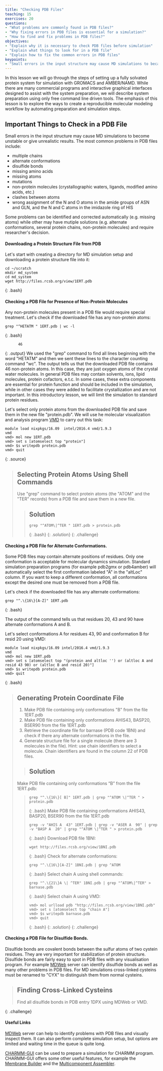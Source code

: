 ```yaml
---
title: "Checking PDB Files"
teaching: 15
exercises: 20
questions:
- "What problems are commonly found in PDB files?"
- "Why fixing errors in PDB files is essential for a simulation?"
- "How to find and fix problems in PDB files?"
objectives:
- "Explain why it is necessary to check PDB files before simulation"
- "Explain what things to look for in a PDB file"
- "Explain how to fix the common errors in PDB files"
keypoints:
- "Small errors in the input structure may cause MD simulations to became unstable or give unrealistic results"
---
```


In this lesson we will go through the steps of setting up a fully solvated protein system for simulation with GROMACS and AMBER/NAMD. While there are many commercial programs and interactive graphical interfaces designed to assist with the system preparation, we will describe system preparation using only free command line driven tools. The emphasis of this lesson is to explore the ways to create a reproducible molecular modeling workflow by automating preparation and simulation steps.

## Important Things to Check in a PDB File
Small errors in the input structure may cause MD simulations to become unstable or give unrealistic results. The most common problems in PDB files include:

- multiple chains
- alternate conformations
- disulfide bonds
- missing amino acids
- missing atoms
- mutations
- non-protein molecules (crystallographic waters, ligands, modified amino acids, etc.)
- clashes between atoms
- wrong assignment of the N and O atoms in the amide groups of ASN and GLN, and the N and C atoms in the imidazole ring of HIS

Some problems can be identified and corrected automatically (e.g. missing atoms) while other may have mutiple solutions (e.g. alternate conformations, several protein chains, non-protein molecules) and require researcher's decision.

#### Downloading a Protein Structure File from PDB
Let's start with creating a directory for MD simulation setup and downloading a protein structure file into it:
~~~
cd ~/scratch
mkdir md_system
cd md_system
wget http://files.rcsb.org/view/1ERT.pdb
~~~
{: .bash}

#### Checking a PDB File for Presence of Non-Protein Molecules
Any non-protein molecules present in a PDB file would require special treatment. Let's check if the downloaded file has any non-protein atoms:
~~~
grep "^HETATM " 1ERT.pdb | wc -l
~~~
{: .bash}
~~~
      46
~~~
{: .output}
We used the "grep" command to find all lines beginning with the word "HETATM" and then we sent these lines to the character counting command "wc". The output tells us that the downloaded PDB file contains 46 non-protein atoms. In this case, they are just oxygen atoms of the crystal water molecules. In general PDB files may contain solvents, ions, lipid molecules, protein cofactors, e.t.c. In some cases, these extra components are essential for protein function and should be included in the simulation, while in other cases they were added to facilitate crystallization and are not important. In this introductory lesson, we will limit the simulation to standard protein residues.

Let's select only protein atoms from the downloaded PDB file and save them in the new file "protein.pdb". We will use he molecular visualization and analysis program [VMD](https://www.ks.uiuc.edu/Research/vmd/) to carry out this task:

~~~
module load nixpkgs/16.09  intel/2016.4 vmd/1.9.3
vmd
vmd> mol new 1ERT.pdb
vmd> set s [atomselect top "protein"]
vmd> $s writepdb protein.pdb
vmd> quit
~~~
{: .source}


> ## Selecting Protein Atoms Using Shell Commands
> Use "grep" command to select protein atoms (the "ATOM" and the "TER" records) from a PDB file and save them in a new file.
>
> > ## Solution
> >~~~
> > grep "^ATOM\|^TER " 1ERT.pdb > protein.pdb
> >~~~
> >{: .bash}
> {: .solution}
{: .challenge}


#### Checking a PDB File for Alternate Conformations.

Some PDB files may contain alternate positions of residues. Only one conformation is acceptable for molecular dynamics simulation. Standard simulation preparation programs (for example pdb2gmx or pdb4amber) will automatically select the first conformation labeled "A" in the "altLoc" column. If you want to keep a different conformation, all conformations except the desired one must be removed from a PDB file.

Let's check if the downloaded file has any alternate conformations:
~~~
grep "^.\{16\}[A-Z]" 1ERT.pdb
~~~
{: .bash}

The output of the command tells us that residues 20, 43 and 90 have alternate conformations A and B.

Let's select conformations A for residues 43, 90 and conformation B for resid 20 using VMD:
~~~
module load nixpkgs/16.09 intel/2016.4 vmd/1.9.3
vmd
vmd> mol new 1ERT.pdb
vmd> set s [atomselect top "(protein and altloc '') or (altloc A and resid 43 90) or (altloc B and resid 20)"]
vmd> $s writepdb protein.pdb
vmd> quit
~~~
{: .bash}



> ## Generating Protein Coordinate File
> 1. Make PDB file containing only conformations "B" from the file 1ERT.pdb
> 2. Make PDB file containing only conformations AHIS43, BASP20, BSER90 from the file 1ERT.pdb
> 3. Retrieve the coordinate file for barnase (PDB code 1BNI) and check if there any alternate conformations in the file.
> 4. Generate structure file for a single molecule (there are 3 molecules in the file). Hint: use chain identifiers to select a molecule. Chain identifiers are found in the column 22 of PDB files.
>
> > ## Solution
> Make PDB file containing only conformations “B” from the file 1ERT.pdb:
> >~~~
> >grep "^.\{16\}[ B]" 1ERT.pdb | grep "^ATOM \|^TER " > protein.pdb
> >~~~
> >{: .bash}
>  Make PDB file containing conformations AHIS43, BASP20, BSER90 from the file 1ERT.pdb
>>~~~
>> grep -v "AHIS A  43" 1ERT.pdb | grep -v "ASER A  90" | grep -v "BASP A  20" | grep "^ATOM \|^TER " > protein.pdb
>>~~~
>>{: .bash}
> > Download PDB file 1BNI:
> >~~~
> >wget http://files.rcsb.org/view/1BNI.pdb
> >~~~
> >{: .bash}
> > Check for alternate conformations:
> >~~~
> >grep "^.\{16\}[A-Z]" 1BNI.pdb | grep ^ATOM
> >~~~
> >{: .bash}
> > Select chain A using shell commands:
> >~~~
> > grep "^.\{21\}A \| ^TER" 1BNI.pdb | grep "^ATOM\|^TER" > barnase.pdb
> >~~~
> > {: .bash}
>> Select chain A using VMD:
> >~~~
> >vmd> mol urlload pdb "http://files.rcsb.org/view/1BNI.pdb"
> >vmd> set s [atomselect top "chain A"]
> > vmd> $s writepdb barnase.pdb
> >vmd> quit
> >~~~
> >  {: .bash}
> {: .solution}
{: .challenge}

#### Checking a PDB File for Disulfide Bonds.
Disulfide bonds are covalent bonds between the sulfur atoms of two cystein residues. They are very important for stabilization of protein structure.
Disulfide bonds are fairly easy to spot in PDB files with any visualisation program. For example [MDWeb](http://mmb.irbbarcelona.org/MDWeb2) server can identify disulfide bonds as well as many other problems in PDB files. For MD simulations cross-linked cysteins must be renamed to "CYX" to distinguish them from normal cysteins.

> ## Finding Cross-Linked Cysteins
> Find all disulfide bonds in PDB entry 1DPX using MDWeb or VMD.
>
{: .challenge}


#### Useful Links
[MDWeb](http://mmb.irbbarcelona.org/MDWeb2) server can help to identify problems with PDB files and visually inspect them. It can also perform complete simulation setup, but options are limited and waiting time in the queue is quite long.

[CHARMM-GUI](http://www.charmm-gui.org) can be used to prepare a simulation for CHARMM program. CHARMM-GUI offers some other useful features, for example the [Membrane Builder](http://www.charmm-gui.org/?doc=input/membrane.bilayer) and the  [Multicomponent Assembler](http://www.charmm-gui.org/?doc=input/multicomp).
